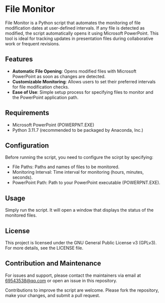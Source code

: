 # File Monitor

File Monitor is a Python script that automates the monitoring of file modification dates at user-defined intervals. If any file is detected as modified, the script automatically opens it using Microsoft PowerPoint. This tool is ideal for tracking updates in presentation files during collaborative work or frequent revisions.

## Features

- **Automatic File Opening**: Opens modified files with Microsoft PowerPoint as soon as changes are detected.
- **Customizable Monitoring**: Allows users to set their preferred intervals for file modification checks.
- **Ease of Use**: Simple setup process for specifying files to monitor and the PowerPoint application path.

## Requirements

- Microsoft PowerPoint (POWERPNT.EXE)
- Python 3.11.7 (recommended to be packaged by Anaconda, Inc.)

## Configuration
Before running the script, you need to configure the scirpt by specifying:

- File Paths: Paths and names of files to be monitored.
- Monitoring Interval: Time interval for monitoring (hours, minutes, seconds).
- PowerPoint Path: Path to your PowerPoint executable (POWERPNT.EXE).

## Usage
Simply run the script. It will open a window that displays the status of the monitored files.

## License
This project is licensed under the GNU General Public License v3 (GPLv3). For more details, see the LICENSE file.

## Contribution and Maintenance
For issues and support, please contact the maintainers via email at 69543538@qq.com or open an issue in this repository.

Contributions to improve the script are welcome. Please fork the repository, make your changes, and submit a pull request.
